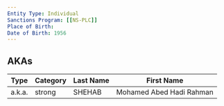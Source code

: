 ```yaml
---
Entity Type: Individual
Sanctions Program: [[NS-PLC]]
Place of Birth: 
Date of Birth: 1956
---
```



## AKAs
| Type | Category | Last Name | First Name |
|------|----------|-----------|------------|
| a.k.a. | strong | SHEHAB | Mohamed Abed Hadi Rahman |

